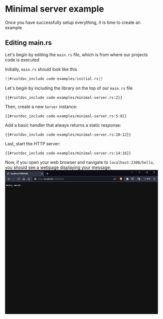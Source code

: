 # Minimal server example

Once you have successfully setup everything, it is time to create an example

## Editing main.rs

Let's begin by editing the `main.rs` file, which is from where our projects code is executed

Initially, `main.rs` should look like this

```rust
{{#rustdoc_include code-examples/initial.rs}}
```

Let's begin by including the library on the top of our `main.rs` file

```rust, no_run
{{#rustdoc_include code-examples/minimal-server.rs:2}}
```

Then, create a new `Server` instance:

```rust, no_run
{{#rustdoc_include code-examples/minimal-server.rs:5:8}}
```

Add a basic handler that always returns a static response:

```rust, no_run
{{#rustdoc_include code-examples/minimal-server.rs:10:12}}
```

Last, start the HTTP server:

```rust, no_run
{{#rustdoc_include code-examples/minimal-server.rs:14:16}}
```

Now, if you open your web browser and navigate to `localhost:2300/hello`, you should see a webpage displaying your message:
![lol](img/minimal-server-browser-view.png)
